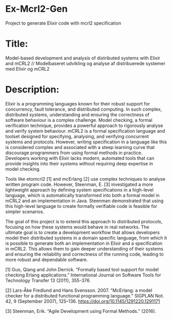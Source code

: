 # Ex-Mcrl2-Gen
Project to generate Elixir code with mcrl2 specification 


# Title: 
Model-based development and analysis of distributed systems with Elixir and mCRL2
//
Modelbaseret udvikling og analyse af distribuerede systemer med Elixir og mCRL2

# Description: 
Elixir is a programming languages known for their robust support for concurrency, fault tolerance, and distributed computing. In such complex, distributed systems, understanding and ensuring the correctness of software behaviour is a complex challenge. Model checking, a formal verification technique, provides a powerful approach to rigorously analyse and verify system behaviour. mCRL2 is a formal specification language and toolset designed for specifying, analysing, and verifying concurrent systems and protocols.
However, writing specification in a language like this is considered complex and associated with a steep learning curve that discourage programmers from using formal methods in practice. Developers working with Elixir lacks modern, automated tools that can provide insights into their systems without requiring deep expertise in model checking.

Tools like etomcrl2 [1] and mcErlang [2] use complex techniques to analyse written program code. However, Steenman, E. [3] investigated a more lightweight approach by defining system specifications in a high-level language, which is automatically transformed into both a formal model in mCRL2 and an implementation in Java. Steenman demonstrated that using this high-level language to create formally verifiable code is feasible for simpler scenarios.

The goal of this project is to extend this approach to distributed protocols, focusing on how these systems would behave in real networks.
The ultimate goal is to create a development workflow that allows developers model their distributed systems in a domain specific language, from which it is possible to generate both an implementation in Elixir and a specification in mCRL2. This allows them to gain deeper understanding of their systems and ensuring the reliability and correctness of the running code, leading to more robust and dependable software.

[1] Guo, Qiang and John Derrick. “Formally based tool support for model checking Erlang applications.” International Journal on Software Tools for Technology Transfer 13 (2011), 355-376.

[2] Lars-Åke Fredlund and Hans Svensson. 2007. "McErlang: a model checker for a distributed functional programming language." SIGPLAN Not. 42, 9 (September 2007), 125–136. https://doi.org/10.1145/1291220.1291171

[3] Steenman, Erik. “Agile Development using Formal Methods.” (2016).